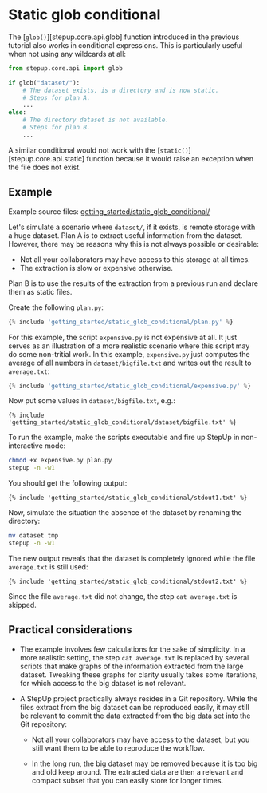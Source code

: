 # Static glob conditional

The [`glob()`][stepup.core.api.glob] function introduced in the previous tutorial
also works in conditional expressions.
This is particularly useful when not using any wildcards at all:

```python
from stepup.core.api import glob

if glob("dataset/"):
    # The dataset exists, is a directory and is now static.
    # Steps for plan A.
    ...
else:
    # The directory dataset is not available.
    # Steps for plan B.
    ...
```

A similar conditional would not work with the [`static()`][stepup.core.api.static] function
because it would raise an exception when the file does not exist.


## Example

Example source files: [getting_started/static_glob_conditional/](https://github.com/reproducible-reporting/stepup-core/tree/main/docs/getting_started/static_glob_conditional)

Let's simulate a scenario where `dataset/`, if it exists, is remote storage with a huge dataset.
Plan A is to extract useful information from the dataset.
However, there may be reasons why this is not always possible or desirable:

- Not all your collaborators may have access to this storage at all times.
- The extraction is slow or expensive otherwise.

Plan B is to use the results of the extraction from a previous run and declare them as static files.

Create the following `plan.py`:

```python
{% include 'getting_started/static_glob_conditional/plan.py' %}
```

For this example, the script `expensive.py` is not expensive at all.
It just serves as an illustration of a more realistic scenario where this script may do some non-tritial work.
In this example, `expensive.py` just computes the average of all numbers in `dataset/bigfile.txt`
and writes out the result to `average.txt`:

```python
{% include 'getting_started/static_glob_conditional/expensive.py' %}
```

Now put some values in `dataset/bigfile.txt`, e.g.:

```
{% include 'getting_started/static_glob_conditional/dataset/bigfile.txt' %}
```

To run the example, make the scripts executable and fire up StepUp in non-interactive mode:

```bash
chmod +x expensive.py plan.py
stepup -n -w1
```

You should get the following output:

```
{% include 'getting_started/static_glob_conditional/stdout1.txt' %}
```

Now, simulate the situation the absence of the dataset by renaming the directory:

```bash
mv dataset tmp
stepup -n -w1
```

The new output reveals that the dataset is completely ignored while the file `average.txt` is still used:

```
{% include 'getting_started/static_glob_conditional/stdout2.txt' %}
```

Since the file `average.txt` did not change, the step `cat average.txt` is skipped.


## Practical considerations

- The example involves few calculations for the sake of simplicity.
  In a more realistic setting, the step `cat average.txt` is replaced by several scripts that
  make graphs of the information extracted from the large dataset.
  Tweaking these graphs for clarity usually takes some iterations,
  for which access to the big dataset is not relevant.

- A StepUp project practically always resides in a Git repository.
  While the files extract from the big dataset can be reproduced easily,
  it may still be relevant to commit the data extracted from the big data set into the Git repository:

    - Not all your collaborators may have access to the dataset,
      but you still want them to be able to reproduce the workflow.

    - In the long run, the big dataset may be removed because it is too big and old keep around.
      The extracted data are then a relevant and compact subset that you can easily store for longer times.
